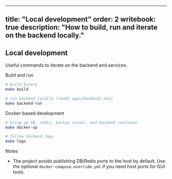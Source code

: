 
---
title: "Local development"
order: 2
writebook: true
description: "How to build, run and iterate on the backend locally."
---

Local development
-----------------

Useful commands to iterate on the backend and services.

Build and run

```bash
# build binary
make build

# run backend locally (reads apps/backend/.env)
make backend-run
```

Docker-based development

```bash
# bring up DB, redis, backup runner, and backend container
make docker-up

# follow backend logs
make logs
```

Notes

- The project avoids publishing DB/Redis ports to the host by default. Use the optional `docker-compose.override.yml` if you need host ports for GUI tools.
